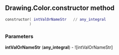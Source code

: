 ## Drawing.Color.constructor method


```lua
constructor( intValOrNameStr   // any_integral
           )
```


### Parameters

**intValOrNameStr** (**any_integral**) - ![intValOrNameStr]

